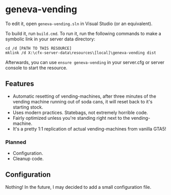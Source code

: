 # geneva-vending

To edit it, open `geneva-vending.sln` in Visual Studio (or an equivalent).

To build it, run `build.cmd`. To run it, run the following commands to make a symbolic link in your server data directory:

```dos
cd /d [PATH TO THIS RESOURCE]
mklink /d X:\cfx-server-data\resources\[local]\geneva-vending dist
```

Afterwards, you can use `ensure geneva-vending` in your server.cfg or server console to start the resource.

## Features
* Automatic resetting of vending-machines, after three minutes of the vending machine running out of soda cans, it will reset back to it's starting stock.
* Uses modern practices. Statebags, not extremely horrible code.
* Fairly optimized unless you're standing right next to the vending-machine.
* It's a pretty 1:1 replication of actual vending-machines from vanilla GTA5!
### Planned
* Configuration.
* Cleanup code.

## Configuration
Nothing! In the future, I may decided to add a small configuration file.